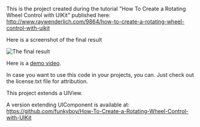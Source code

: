 This is the project created during the tutorial "How To Create a Rotating Wheel Control with UIKit" published here: http://www.raywenderlich.com/9864/how-to-create-a-rotating-wheel-control-with-uikit

Here is a screenshot of the final result

![The final result](https://github.com/funkyboy/How-To-Create-a-Rotating-Wheel-Control-with-UIKit/blob/master/final.png?raw=true "The final result")

Here is a [demo video](https://vimeo.com/36279803).


In case you want to use this code in your projects, you can.
Just check out the license.txt file for attribution.

This project extends a UIView.

A version extending UIComponent is available at:
https://github.com/funkyboy/How-To-Create-a-Rotating-Wheel-Control-with-UIKit
